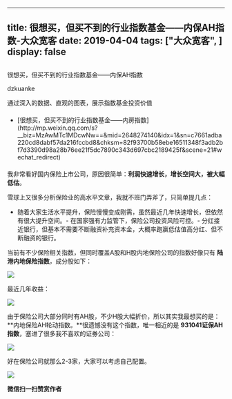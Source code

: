 
---
title:   很想买，但买不到的行业指数基金——内保AH指数-大众宽客
date: 2019-04-04
tags: ["大众宽客", ]
display: false
---


## 



很想买，但买不到的行业指数基金——内保AH指数




dzkuanke




通过深入的数据、直观的图表，展示指数基金投资价值



- <section style="width: 100%;margin-top: 20px;margin-bottom: 20px;" data-width="100%">[很想买，但买不到的行业指数基金——内房指数](http://mp.weixin.qq.com/s?__biz=MzAwMTc1MDcwNw==&amp;mid=2648274140&amp;idx=1&amp;sn=c7661adba220cd8dabf57da216fccbd8&amp;chksm=82f93700b58ebe16511348f3adb2bf7d3390d98a28b76ee21f5dc7890c343d697cbc2189425f&amp;scene=21#wechat_redirect)</section>


我非常看好国内保险上市公司，原因很简单：**利润快速增长，增长空间大，被大幅低估**。



雪球上又很多分析保险业的高水平文章，我就不班门弄斧了，只简单提几点：
- 随着大家生活水平提升，保险慢慢变成刚需，虽然最近几年快速增长，但依然有很大提升空间。- 在国家强有力监管下，保险公司投资风险可控。- 分红接近银行，但基本不需要不断融资补充资本金，大概率跑赢低估值高分红、但不断融资的银行。


当前有不少保险相关指数，但同时覆盖A股和H股内地保险公司的指数好像只有&nbsp;**陆港内地保险指数**，成分股如下：



<img class="rich_pages" data-copyright="0" data-ratio="0.6227436823104693" data-s="300,640" src="https://mmbiz.qpic.cn/mmbiz_png/PKw3FQPmhIjIKrHFAO7d6Zc56X0BrF5jFSMgoZZic0sQ2X5Y929qY8ZJdicziaLWAVrRZibHOBqEAowjAjbEUEMg1g/640?wx_fmt=png" data-type="png" data-w="1108" style=""/>



最近几年收益：

<img class="rich_pages" data-copyright="0" data-ratio="1.1064814814814814" data-s="300,640" src="https://mmbiz.qpic.cn/mmbiz_jpg/PKw3FQPmhIjt6fTgUrW2ibKHgZKMolrDeAgKKjUW0Oy7NmnqRREGVqicOHrLAg8EWQEKrMKIpY3Hib8csULibInmAQ/640?wx_fmt=jpeg" data-type="jpeg" data-w="1080" style=""/>





由于保险公司大部分同时有AH股，不少H股大幅折价，所以其实我最想买的是：**内地保险AH轮动指数。**很遗憾没有这个指数，唯一相近的是 **931041证保AH指数**，塞进了很多我不喜欢的证券公司：



<img class="rich_pages" data-copyright="0" data-ratio="0.6187050359712231" data-s="300,640" src="https://mmbiz.qpic.cn/mmbiz_png/PKw3FQPmhIjt6fTgUrW2ibKHgZKMolrDehPHqgFGKtS1tgrHfzSaAibHjic7SXmRibGZU7VJAbMz8ILYFqTMemRKaQ/640?wx_fmt=png" data-type="png" data-w="1112" style="text-align: center;white-space: normal;"/>



好在保险公司就那么2-3家，大家可以考虑自己配置。





<img src="https://mmbiz.qpic.cn/mmbiz_jpg/PKw3FQPmhIjIKrHFAO7d6Zc56X0BrF5jltu2nvP3dpOliaNtQibibBBlrMcrlKCtCibickfmjypn37ibHBI2I32vQhag/640?wx_fmt=jpeg" data-type="jpeg" class="" data-ratio="1.2826666666666666" data-w="750"/>




**微信扫一扫赞赏作者**













